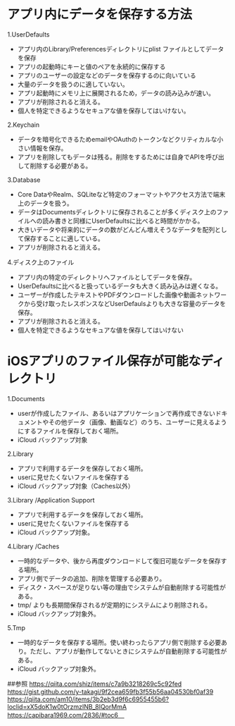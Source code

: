 # アプリ内にデータを保存する方法
1.UserDefaults
 * アプリ内のLibrary/Preferencesディレクトリにplist ファイルとしてデータを保存
 * アプリの起動時にキーと値のペアを永続的に保存する
 * アプリのユーザーの設定などのデータを保存するのに向いている
 * 大量のデータを扱うのに適していない。
 * アプリ起動時にメモリ上に展開されるため，データの読み込みが速い。
 * アプリが削除されると消える。
 * 個人を特定できるようなセキュアな値を保存してはいけない。

2.Keychain
 * データを暗号化できるためemailやOAuthのトークンなどクリティカルな小さい情報を保存。
 * アプリを削除してもデータは残る。削除をするためには自身でAPIを呼び出して削除する必要がある。

3.Database
 * Core DataやRealm、SQLiteなど特定のフォーマットやアクセス方法で端末上のデータを扱う。
 * データはDocumentsディレクトリに保存されることが多くディスク上のファイルへの読み書きと同様にUserDefaultsに比べると時間がかかる。
 * 大きいデータや将来的にデータの数がどんどん増えそうなデータを配列として保存することに適している。
 * アプリが削除されると消える。

4.ディスク上のファイル
 * アプリ内の特定のディレクトリへファイルとしてデータを保存。
 * UserDefaultsに比べると扱っているデータも大きく読み込みは遅くなる。
 * ユーザーが作成したテキストやPDFダウンロードした画像や動画ネットワークから受け取ったレスポンスなどUserDefaulsよりも大きな容量のデータを保存。
 * アプリが削除されると消える。
 * 個人を特定できるようなセキュアな値を保存してはいけない








# iOSアプリのファイル保存が可能なディレクトリ
1.Documents
 * userが作成したファイル、あるいはアプリケーションで再作成できないドキュメントやその他データ（画像、動画など）のうち、ユーザーに見えるようにするファイルを保存しておく場所。
 * iCloud バックアップ対象

2.Library
 * アプリで利用するデータを保存しておく場所。
 * userに見せたくないファイルを保存する
 * iCloud バックアップ対象（Caches以外）

3.Library /Application Support
 * アプリで利用するデータを保存しておく場所。
 * userに見せたくないファイルを保存する
 * iCloud バックアップ対象。

4.Library /Caches
 * 一時的なデータや、後から再度ダウンロードして復旧可能なデータを保存する場所。
 * アプリ側でデータの追加、削除を管理する必要あり。
 * ディスク・スペースが足りない等の理由でシステムが自動削除する可能性がある。
 * tmp/ よりも長期間保存されるが定期的にシステムにより削除される。
 * iCloud バックアップ対象外。

5.Tmp
 * 一時的なデータを保存する場所。使い終わったらアプリ側で削除する必要あり。ただし、アプリが動作してないときにシステムが自動削除する可能性がある。
 * iCloud バックアップ対象外。


##参照
https://qiita.com/shiz/items/c7a9b3218269c5c92fed
https://gist.github.com/y-takagi/9f2cea659fb3f55b56aa04530bf0af39
https://qiita.com/am10/items/3b2eb3d9f6c6955455b6?loclid=xX5doK1w0tOrzmzINB_8IQorMmA
https://capibara1969.com/2836/#toc6　

